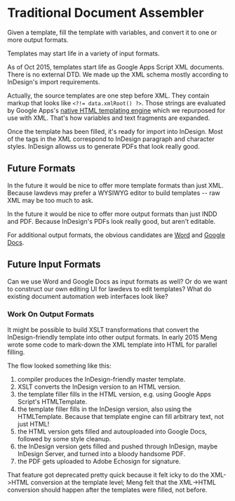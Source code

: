 # Traditional Document Assembler

Given a template, fill the template with variables, and convert it to one or more output formats.

Templates may start life in a variety of input formats.

As of Oct 2015, templates start life as Google Apps Script XML documents. There is no external DTD. We made up the XML schema mostly according to InDesign's import requirements.

Actually, the source templates are one step before XML. They contain markup that looks like `<?!= data.xmlRoot() ?>`. Those strings are evaluated by Google Apps's [native HTML templating engine](https://developers.google.com/apps-script/guides/html/templates) which we repurposed for use with XML. That's how variables and text fragments are expanded.

Once the template has been filled, it's ready for import into InDesign. Most of the tags in the XML correspond to InDesign paragraph and character styles. InDesign allowss us to generate PDFs that look really good.

## Future Formats

In the future it would be nice to offer more template formats than just XML. Because lawdevs may prefer a WYSIWYG editor to build templates -- raw XML may be too much to ask.

In the future it would be nice to offer more output formats than just INDD and PDF. Because InDesign's PDFs look really good, but aren't editable.

For additional output formats, the obvious candidates are [Word](https://github.com/legalese-io/legalese-io.github.io/issues/28) and [Google Docs](https://github.com/legalese-io/legalese-io.github.io/issues/29).

## Future Input Formats

Can we use Word and Google Docs as input formats as well? Or do we want to construct our own editing UI for lawdevs to edit templates? What do existing document automation web interfaces look like?

### Work On Output Formats

It might be possible to build XSLT transformations that convert the InDesign-friendly template into other output formats. In early 2015 Meng wrote some code to mark-down the XML template into HTML for parallel filling.

The flow looked something like this:

1. compiler produces the InDesign-friendly master template.
2. XSLT converts the InDesign version to an HTML version.
3. the template filler fills in the HTML version, e.g. using Google Apps Script's HTMLTemplate.
4. the template filler fills in the InDesign version, also using the HTMLTemplate. Because that template engine can fill arbitrary text, not just HTML!
5. the HTML version gets filled and autouploaded into Google Docs, followed by some style cleanup.
6. the InDesign version gets filled and pushed through InDesign, maybe InDesign Server, and turned into a bloody handsome PDF.
7. the PDF gets uploaded to Adobe Echosign for signature.

That feature got deprecated pretty quick because it felt icky to do the XML->HTML conversion at the template level; Meng felt that the XML->HTML conversion should happen after the templates were filled, not before.
